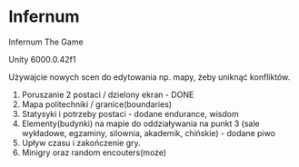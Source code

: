 # Infernum
Infernum The Game

Unity 6000.0.42f1

Używajcie nowych scen do edytowania np. mapy, żeby uniknąć konfliktów.

1. Poruszanie 2 postaci / dzielony ekran - DONE
2. Mapa politechniki / granice(boundaries)
3. Statysyki i potrzeby postaci - dodane endurance, wisdom
4. Elementy(budynki) na mapie do oddziaływania na punkt 3 (sale wykładowe, egzaminy, silownia, akademik, chińskie) - dodane piwo
5. Upływ czasu i zakończenie gry.
6. Minigry oraz random encouters(może)
